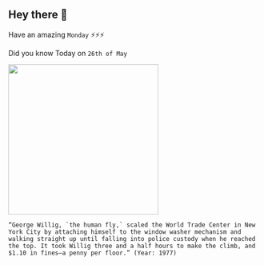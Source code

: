 ## Hey there 👋
Have an amazing `Monday` ⚡⚡⚡

Did you know Today on `26th of May`
 
 [<img src="https://www.nydailynews.com/resizer/yBxMUsjKotmtWOCw3IafUN56-IQ=/1200x0/top/arc-anglerfish-arc2-prod-tronc.s3.amazonaws.com/public/3IFAGC4IPUPOH3NDNTUZKWXXYE.jpg" width="300" />](https://en.wikipedia.org/wiki/George_Willig) 
 ```
“George Willig, `the human fly,` scaled the World Trade Center in New York City by attaching himself to the window washer mechanism and walking straight up until falling into police custody when he reached the top. It took Willig three and a half hours to make the climb, and $1.10 in fines—a penny per floor.” (Year: 1977)
```
